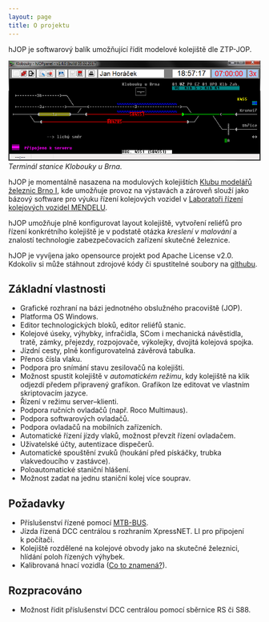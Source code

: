 ```yaml
---
layout: page
title: O projektu
---
```


hJOP je softwarový balík umožňující řídit modelové kolejiště dle ZTP-JOP.

![Řídící terminál](/assets/img/hJOPpanel-klb.png)
*Terminál stanice Klobouky u Brna.*

hJOP je momentálně nasazena na modulových kolejištích [Klubu modelářů železnic
Brno I](http://kmz-brno.cz/), kde umožňuje provoz na výstavách a zároveň slouží
jako bázový software pro výuku řízení kolejových vozidel v [Laboratoři řízení
kolejových vozidel MENDELU](http://lrkv.pef.mendelu.cz/).

hJOP umožňuje plně konfigurovat layout kolejiště, vytvoření reliéfů pro řízení
konkrétního kolejiště je v podstatě otázka *kreslení v malování* a znalostí
technologie zabezpečovacích zařízení skutečné železnice.

hJOP je vyvíjena jako opensource projekt pod Apache License v2.0. Kdokoliv si
může stáhnout zdrojové kódy či spustitelné soubory na
[githubu](https://github.com/kmzbrnoI/).

## Základní vlastnosti

 * Grafické rozhraní na bázi jednotného obslužného pracoviště (JOP).
 * Platforma OS Windows.
 * Editor technologických bloků, editor reliéfů stanic.
 * Kolejové úseky, výhybky, infračidla, SCom i mechanická návěstidla, tratě,
   zámky, přejezdy, rozpojovače, výkolejky, dvojitá kolejová spojka.
 * Jízdní cesty, plně konfigurovatelná závěrová tabulka.
 * Přenos čísla vlaku.
 * Podpora pro snímání stavu zesilovačů na kolejišti.
 * Možnost spustit kolejiště v *automatickém režimu*, kdy kolejiště na klik
   odjezdí předem připravený grafikon. Grafikon lze editovat ve vlastním
   skriptovacím jazyce.
 * Řízení v režimu server–klienti.
 * Podpora ručních ovladačů (např. Roco Multimaus).
 * Podpora softwarových ovladačů.
 * Podpora ovladačů na mobilních zařízeních.
 * Automatické řízení jízdy vlaků, možnost převzít řízení ovladačem.
 * Uživatelské účty, autentizace dispečerů.
 * Automatické spouštění zvuků (houkání před pískáčky, trubka vlakvedoucího
   v zastávce).
 * Poloautomatické staniční hlášení.
 * Možnost zadat na jednu staniční kolej více souprav.

## Požadavky

 * Příslušenství řízené pomocí [MTB-BUS](http://mtb.kmz-brno.cz/).
 * Jízda řízená DCC centrálou s rozhraním XpressNET. LI pro připojení k počítači.
 * Kolejiště rozdělené na kolejové obvody jako na skutečné železnici, hlídání
   poloh řízených výhybek.
 * Kalibrovaná hnací vozidla ([Co to znamená?](http://www.kmz-brno.cz/rychlostni-tabulky-pro-provoz-vozidel-na-klubovnich-kolejistich/)).

## Rozpracováno

 * Možnost řídit příslušenství DCC centrálou pomocí sběrnice RS či S88.


